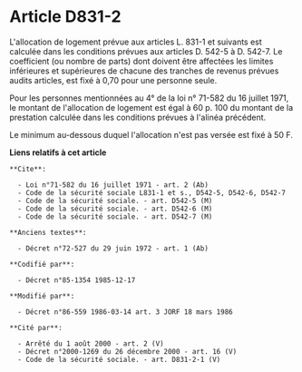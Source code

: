 # Article D831-2

L'allocation de logement prévue aux articles L. 831-1 et suivants est calculée dans les conditions prévues aux articles D.
542-5 à D. 542-7. Le coefficient (ou nombre de parts) dont doivent être affectées les limites inférieures et supérieures de
chacune des tranches de revenus prévues audits articles, est fixé à 0,70 pour une personne seule. 

Pour les personnes mentionnées au 4° de la loi n° 71-582 du 16 juillet 1971, le montant de l'allocation de logement est égal
à 60 p. 100 du montant de la prestation calculée dans les conditions prévues à l'alinéa précédent. 

Le minimum au-dessous duquel l'allocation n'est pas versée est fixé à 50 F.

**Liens relatifs à cet article**

	**Cite**:

	  - Loi n°71-582 du 16 juillet 1971 - art. 2 (Ab)
	  - Code de la sécurité sociale L831-1 et s., D542-5, D542-6, D542-7
	  - Code de la sécurité sociale. - art. D542-5 (M)
	  - Code de la sécurité sociale. - art. D542-6 (M)
	  - Code de la sécurité sociale. - art. D542-7 (M)

	**Anciens textes**:

	  - Décret n°72-527 du 29 juin 1972 - art. 1 (Ab)

	**Codifié par**:

	  - Décret n°85-1354 1985-12-17

	**Modifié par**:

	  - Décret n°86-559 1986-03-14 art. 3 JORF 18 mars 1986

	**Cité par**:

	  - Arrêté du 1 août 2000 - art. 2 (V)
	  - Décret n°2000-1269 du 26 décembre 2000 - art. 16 (V)
	  - Code de la sécurité sociale. - art. D831-2-1 (V)
